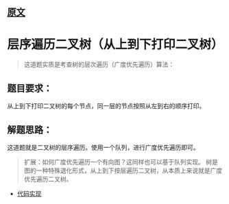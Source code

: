 ## [原文](https://www.jianshu.com/p/e39ff6a1b3ee)

# 层序遍历二叉树（从上到下打印二叉树）

> 这道题实质是考查树的层次遍历（广度优先遍历）算法：

## 题目要求：
从上到下打印二叉树的每个节点，同一层的节点按照从左到右的顺序打印。

## 解题思路：
这道题就是二叉树的层序遍历。使用一个队列，进行广度优先遍历即可。

> 扩展：如何广度优先遍历一个有向图？这同样也可以基于队列实现。
树是图的一种特殊退化形式，从上到下按层遍历二叉树，从本质上来说就是广度优先遍历二叉树。


- [代码实现](/algorithms-java-example/src/main/java/space.mamba/coding/interviews/No23_PrintTreeFromTopToBottom.java)
